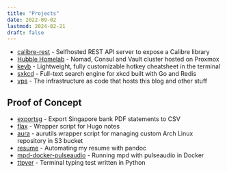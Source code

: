 ```yaml
---
title: "Projects"
date: 2022-09-02
lastmod: 2024-02-21
draft: false
---
```


- [calibre-rest](https://github.com/kencx/calibre-rest) -
Selfhosted REST API server to expose a Calibre library
- [Hubble Homelab](https://github.com/kencx/homelab) -
Nomad, Consul and Vault cluster hosted on Proxmox
- [keyb](https://github.com/kencx/keyb) -
Lightweight, fully customizable hotkey cheatsheet in the terminal
- [sxkcd](https://github.com/kencx/sxkcd) -
Full-text search engine for xkcd built with Go and Redis
- [vps](https://github.com/kencx/vps) - The infrastructure as code that hosts
  this blog and other stuff

## Proof of Concept

- [exportsg](https://github.com/kencx/exportsg) - Export Singapore bank PDF
  statements to CSV
- [flax](https://github.com/kencx/flax) - Wrapper script for Hugo notes
- [aura](https://github.com/kencx/aura) - aurutils wrapper script for managing
  custom Arch Linux repository in S3 bucket
- [resume](https://github.com/kencx/resume) - Automating my resume with pandoc
- [mpd-docker-pulseaudio](https://github.com/kencx/mpd-docker-pulseaudio) -
  Running mpd with pulseaudio in Docker
- [ttpyer](https://github.com/kencx/ttpyer) - Terminal typing test written in
  Python
